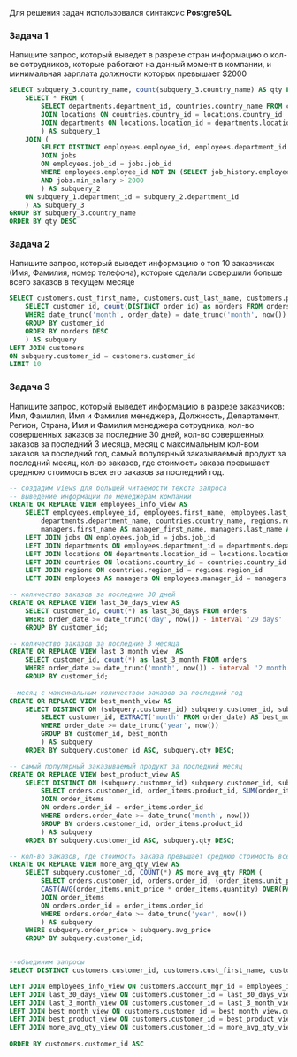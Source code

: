 Для решения задач использовался синтаксис **PostgreSQL**

### Задача 1

Напишите запрос, который выведет в разрезе стран информацию о кол-ве сотрудников, которые работают на данный момент в компании, и минимальная зарплата должности которых превышает $2000

```SQL
SELECT subquery_3.country_name, count(subquery_3.country_name) AS qty FROM (
	SELECT * FROM (
		SELECT departments.department_id, countries.country_name FROM countries
		JOIN locations ON countries.country_id = locations.country_id
		JOIN departments ON locations.location_id = departments.location_id
		) AS subquery_1
	JOIN (
		SELECT DISTINCT employees.employee_id, employees.department_id FROM employees
		JOIN jobs
		ON employees.job_id = jobs.job_id
		WHERE employees.employee_id NOT IN (SELECT job_history.employee_id FROM job_history)
		AND jobs.min_salary > 2000
		) AS subquery_2
	ON subquery_1.department_id = subquery_2.department_id
	) AS subquery_3
GROUP BY subquery_3.country_name
ORDER BY qty DESC
```


### Задача 2

 Напишите запрос, который выведет информацию о топ 10 заказчиках (Имя, Фамилия, номер телефона), которые сделали совершили больше всего заказов в текущем месяце

```SQL
SELECT customers.cust_first_name, customers.cust_last_name, customers.phone_numbers FROM (
	SELECT customer_id, count(DISTINCT order_id) as norders FROM orders
	WHERE date_trunc('month', order_date) = date_trunc('month', now())
	GROUP BY customer_id
	ORDER BY norders DESC
	) AS subquery
LEFT JOIN customers
ON subquery.customer_id = customers.customer_id
LIMIT 10
```


### Задача 3

Напишите запрос, который выведет информацию в разрезе заказчиков: Имя, Фамилия, Имя и Фамилия менеджера, Должность, Департамент, Регион, Страна, Имя и Фамилия менеджера сотрудника, кол-во совершенных заказов за последние 30 дней, кол-во совершенных заказов за последний 3 месяца, месяц с максимальным кол-вом заказов за последний год, самый популярный заказываемый продукт за последний месяц, кол-во заказов, где стоимость заказа превышает среднюю стоимость всех его заказов за последний год.

```SQL
-- создадим views для большей читаемости текста запроса
-- выведение информации по менеджерам компании
CREATE OR REPLACE VIEW employees_info_view AS
	SELECT employees.employee_id, employees.first_name, employees.last_name, jobs.job_title, 
		departments.department_name, countries.country_name, regions.region_name,
		managers.first_name AS manager_first_name, managers.last_name AS manager_last_name FROM employees
	LEFT JOIN jobs ON employees.job_id = jobs.job_id
	LEFT JOIN departments ON employees.department_id = departments.department_id
	LEFT JOIN locations ON departments.location_id = locations.location_id
	LEFT JOIN countries ON locations.country_id = countries.country_id
	LEFT JOIN regions ON countries.region_id = regions.region_id
	LEFT JOIN employees AS managers ON employees.manager_id = managers.employee_id;

-- количество заказов за последние 30 дней
CREATE OR REPLACE VIEW last_30_days_view AS
	SELECT customer_id, count(*) as last_30_days FROM orders
	WHERE order_date >= date_trunc('day', now()) - interval '29 days'
	GROUP BY customer_id;

-- количество заказов за последние 3 месяца
CREATE OR REPLACE VIEW last_3_month_view  AS
	SELECT customer_id, count(*) as last_3_month FROM orders
	WHERE order_date >= date_trunc('month', now()) - interval '2 month'
	GROUP BY customer_id;
	
--месяц с максимальным количеством заказов за последний год
CREATE OR REPLACE VIEW best_month_view AS
	SELECT DISTINCT ON (subquery.customer_id) subquery.customer_id, subquery.best_month FROM (
		SELECT customer_id, EXTRACT('month' FROM order_date) AS best_month, count(*) as qty FROM orders
		WHERE order_date >= date_trunc('year', now())
		GROUP BY customer_id, best_month
		) AS subquery
	ORDER BY subquery.customer_id ASC, subquery.qty DESC;

-- самый популярный заказываемый продукт за последний месяц
CREATE OR REPLACE VIEW best_product_view AS
	SELECT DISTINCT ON (subquery.customer_id) subquery.customer_id, subquery.product_id AS best_product FROM (
		SELECT orders.customer_id, order_items.product_id, SUM(order_items.quantity) AS qty FROM orders
		JOIN order_items
		ON orders.order_id = order_items.order_id
		WHERE orders.order_date >= date_trunc('month', now())
		GROUP BY orders.customer_id, order_items.product_id
		) AS subquery
	ORDER BY subquery.customer_id ASC, subquery.qty DESC;

-- кол-во заказов, где стоимость заказа превышает среднюю стоимость всех его заказов за последний год
CREATE OR REPLACE VIEW more_avg_qty_view AS
	SELECT subquery.customer_id, COUNT(*) AS more_avg_qty FROM (
		SELECT orders.customer_id, orders.order_id, (order_items.unit_price * order_items.quantity) AS order_price, 
		CAST(AVG(order_items.unit_price * order_items.quantity) OVER(PARTITION BY orders.customer_id) AS decimal(6, 2)) AS avg_price FROM orders
		JOIN order_items
		ON orders.order_id = order_items.order_id
		WHERE orders.order_date >= date_trunc('year', now())
		) AS subquery
	WHERE subquery.order_price > subquery.avg_price
	GROUP BY subquery.customer_id;


--объединим запросы
SELECT DISTINCT customers.customer_id, customers.cust_first_name, customers.cust_last_name, employees_info_view.first_name AS empl_first_name, employees_info_view.last_name AS empl_last_name, employees_info_view.job_title, employees_info_view.department_name, employees_info_view.region_name, employees_info_view.country_name, employees_info_view.manager_first_name, employees_info_view.manager_last_name, last_30_days_view.last_30_days, last_3_month_view.last_3_month, best_month_view.best_month, best_product_view.best_product, more_avg_qty_view.more_avg_qty FROM customers

LEFT JOIN employees_info_view ON customers.account_mgr_id = employees_info_view.employee_id
LEFT JOIN last_30_days_view ON customers.customer_id = last_30_days_view.customer_id
LEFT JOIN last_3_month_view ON customers.customer_id = last_3_month_view.customer_id
LEFT JOIN best_month_view ON customers.customer_id = best_month_view.customer_id
LEFT JOIN best_product_view ON customers.customer_id = best_product_view.customer_id
LEFT JOIN more_avg_qty_view ON customers.customer_id = more_avg_qty_view.customer_id
	
ORDER BY customers.customer_id ASC
```